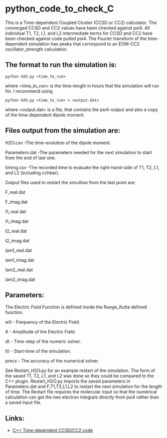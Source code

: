 # python_code_to_check_C

This is a Time-dependent Coupled Cluster (CCSD or CC2) calculator. 
The converged CCSD and CC2 values have been checked against psi4. 
All individual T1, T2, L1, and L2 intermediate terms for CCSD and CC2 have been checked against code pulled psi4. 
The Fourier transform of the time-dependent simulation has peaks that correspond to an 
EOM-CC2 oscillator_strength calculation. 

## The format to run the simulation is:

```
python H2O.py <time_to_run>
```

where <time_to_run> is the time-length in hours that the simulation will run for. I recommend using

```
python H2O.py <time_to_run> > <output.dat>
```

where <output.dat> is a file, that contains the psi4-output and also a copy of the time-dependent dipole moment.

## Files output from the simulation are:

H2O.csv          -The time-evolution of the dipole moment.

Parameters.dat   -The parameters needed for the next simulation to start from the end of last one.

timing.csv       -The recorded time to evaluate the right-hand-side of T1, T2, L1, and L2 (including cchbar).

Output files used to restart the simultion from the last point are:

F_real.dat

F_imag.dat

t1_real.dat

t1_imag.dat

t2_real.dat

t2_imag.dat

lam1_real.dat

lam1_imag.dat

lam2_real.dat

lam2_imag.dat

## Parameters:

The Electric Field Function is defined inside the Runge_Kutta defined function. 

w0 - Frequency of the Electric Field.

A  - Amplitude of the Electric Field.

dt - Time-step of the numeric solver.

t0 - Start-time of the simulation.

precs - The accuracy of the numerical solver.

See Restart_H2O.py for an example restart of the simulation. The form of the saved T1, T2, L1, and L2 was done so they could be compared to the C++ plugin.
Restart_H2O.py imports the saved parameters in Parameters.dat and F,T1,T2,L1,L2 to restart the next simulation for the length of time.
The Restart file requires the molecular input so that the numerical calculation can get the two electron integrals directly from psi4 rather than a saved input file.

## Links:
* [C++ Time-dependent CCSD/CC2 code](https://github.com/rachelglenn/tdccsd)

